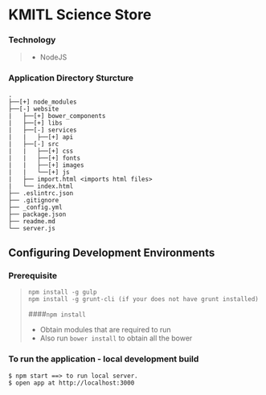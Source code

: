 # KMITL Science Store

### Technology
>- NodeJS


### Application Directory Sturcture
```
.
├──[+] node_modules
├──[-] website
|   ├──[+] bower_components
|   ├──[+] libs
|   ├──[-] services
|   |   ├──[+] api
|   ├──[-] src
|   |   ├──[+] css
|   |   ├──[+] fonts
|   |   ├──[+] images
|   |   └──[+] js
|   ├── import.html <imports html files>
|   └── index.html
├── .eslintrc.json
├── .gitignore
├── _config.yml
├── package.json
├── readme.md
└── server.js
```
## Configuring Development Environments
### Prerequisite
>```
>npm install -g gulp
>npm install -g grunt-cli (if your does not have grunt installed)
>```
>
> ####`npm install`
>- Obtain modules that are required to run
>- Also run `bower install` to obtain all the bower

### To run the application - local development build
```
$ npm start ==> to run local server.
$ open app at http://localhost:3000
```